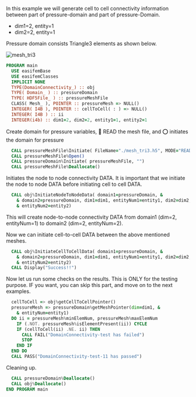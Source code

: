 In this example we will generate cell to cell connectivity information between part of  pressure-domain and part of pressure-Domain.

- dim1=2, entity=1
- dim2=2, entity=1

Pressure domain consists Triangle3 elements as shown below.

![mesh_tri3](figures/mesh_tri3.png)


``` fortran
PROGRAM main
  USE easifemBase
  USE easifemClasses
  IMPLICIT NONE
  TYPE(DomainConnectivity_) :: obj
  TYPE( Domain_ ) :: pressureDomain
  TYPE( HDF5File_ ) :: pressureMeshFile
  CLASS( Mesh_ ), POINTER :: pressureMesh => NULL()
  INTEGER( I4B ), POINTER :: cellToCell( : ) => NULL()
  INTEGER( I4B ) :: ii
  INTEGER(i4b) :: dim1=2, dim2=2, entity1=1, entity2=1
```

Create domain for pressure variables, 🎇 READ the mesh file, and ⭕ initiates the domain for pressure

```fortran
  CALL pressureMeshFile%Initiate( FileName="./mesh_tri3.h5", MODE="READ" )
  CALL pressureMeshFile%Open()
  CALL pressureDomain%Initiate( pressureMeshFile, "")
  CALL pressureMeshFile%Deallocate()
```

Initiates the node to node connectivity DATA. It is important that we initiate the node to node DATA before initiating cell to cell DATA.

```fortran
  CALL obj%InitiateNodeToNodeData( domain1=pressureDomain, &
    & domain2=pressureDomain, dim1=dim1, entityNum1=entity1, dim2=dim2, &
    & entityNum2=entity2)
```

This will create node-to-node connectivity DATA from domain1 (dim=2, entityNum=1) to domain2 (dim=2, entityNum=2).

Now we can initiate cell-to-cell DATA between the above mentioned meshes.

```fortran
  CALL obj%InitiateCellToCellData( domain1=pressureDomain, &
    & domain2=pressureDomain, dim1=dim1, entityNum1=entity1, dim2=dim2, &
    & entityNum2=entity2)
  CALL Display("Success!!")
```

Now let us run some checks on the results. This is ONLY for the testing purpose. IF you want, you can skip this part, and move on to the next examples.

```fortran
  cellToCell => obj%getCellToCellPointer()
  pressureMesh => pressureDomain%getMeshPointer(dim=dim1, &
    & entityNum=entity1)
  DO ii = pressureMesh%minElemNum, pressureMesh%maxElemNum
    IF (.NOT. pressureMesh%isElementPresent(ii)) CYCLE
    IF (cellToCell(ii) .NE. ii) THEN
      CALL FAIL("DomainConnectivity-test has failed")
      STOP
    END IF
  END DO
  CALL PASS("DomainConnectivity-test-11 has passed")
```

Cleaning up.

```fortran
  CALL pressureDomain%Deallocate()
  CALL obj%Deallocate()
END PROGRAM main
```
